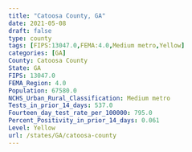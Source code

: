 ```yaml
---
title: "Catoosa County, GA"
date: 2021-05-08
draft: false
type: county
tags: [FIPS:13047.0,FEMA:4.0,Medium metro,Yellow]
categories: [GA]
County: Catoosa County
State: GA
FIPS: 13047.0
FEMA_Region: 4.0
Population: 67580.0
NCHS_Urban_Rural_Classification: Medium metro
Tests_in_prior_14_days: 537.0
Fourteen_day_test_rate_per_100000: 795.0
Percent_Positivity_in_prior_14_days: 0.061
Level: Yellow
url: /states/GA/catoosa-county
---
```



